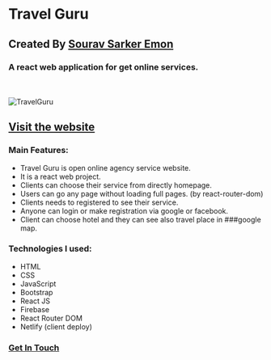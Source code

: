 
# Travel Guru
## Created By [Sourav Sarker Emon](https://hiresourav.netlify.app/)
### A react web application for get online services.
 <br> <br>
![TravelGuru](https://i.ibb.co/yhBzYG0/Travel-Guru.png)


## [Visit the website](https://travel-guru-v1.netlify.app/)

### Main Features:
- Travel Guru is open online agency service website.
- It is a react web project.
- Clients can choose their service from directly homepage.
- Users can go any page without loading full pages. (by react-router-dom)
- Clients needs to registered to see their service.
- Anyone can login or make registration via google or facebook.
- Client can choose hotel and they can see also travel place in ###google map.


### Technologies I used: 
- HTML
- CSS
- JavaScript
- Bootstrap
- React JS
- Firebase
- React Router DOM
- Netlify (client deploy)

### [Get In Touch](https://hiresourav.netlify.app/)
